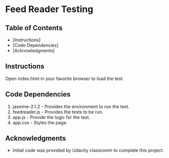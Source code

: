 # Feed Reader Testing

## Table of Contents
* [Instructions]
* [Code Dependencies]
* [Acknowledgments]

## Instructions
Open index.html in your favorite browser to load the test.


## Code Dependencies
1. jasmine-2.1.2 - Provides the environment to run the test.
2. feedreader.js - Provides the tests to be run.
3. app.js - Provide the logic for the test.
4. app.css - Styles the page.

## Acknowledgments
* Initial code was provided by Udacity classromm to complete this project.